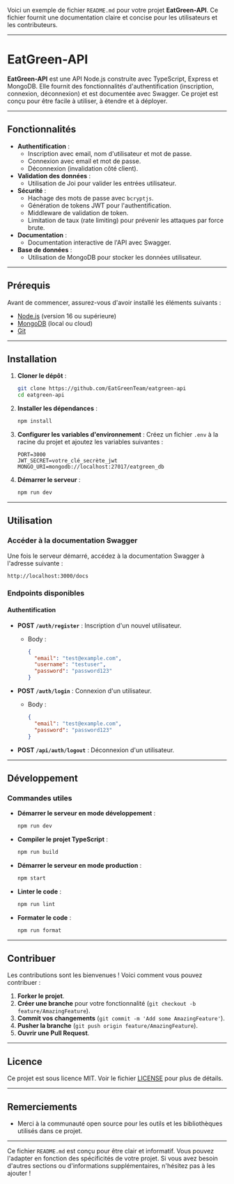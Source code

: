 Voici un exemple de fichier `README.md` pour votre projet **EatGreen-API**. Ce fichier fournit une documentation claire et concise pour les utilisateurs et les contributeurs.

---

# EatGreen-API

**EatGreen-API** est une API Node.js construite avec TypeScript, Express et MongoDB. Elle fournit des fonctionnalités d'authentification (inscription, connexion, déconnexion) et est documentée avec Swagger. Ce projet est conçu pour être facile à utiliser, à étendre et à déployer.

---

## Fonctionnalités

- **Authentification** :
  - Inscription avec email, nom d'utilisateur et mot de passe.
  - Connexion avec email et mot de passe.
  - Déconnexion (invalidation côté client).
- **Validation des données** :
  - Utilisation de Joi pour valider les entrées utilisateur.
- **Sécurité** :
  - Hachage des mots de passe avec `bcryptjs`.
  - Génération de tokens JWT pour l'authentification.
  - Middleware de validation de token.
  - Limitation de taux (rate limiting) pour prévenir les attaques par force brute.
- **Documentation** :
  - Documentation interactive de l'API avec Swagger.
- **Base de données** :
  - Utilisation de MongoDB pour stocker les données utilisateur.

---

## Prérequis

Avant de commencer, assurez-vous d'avoir installé les éléments suivants :

- [Node.js](https://nodejs.org/) (version 16 ou supérieure)
- [MongoDB](https://www.mongodb.com/) (local ou cloud)
- [Git](https://git-scm.com/)

---

## Installation

1. **Cloner le dépôt** :
   ```bash
   git clone https://github.com/EatGreenTeam/eatgreen-api
   cd eatgreen-api
   ```

2. **Installer les dépendances** :
   ```bash
   npm install
   ```

3. **Configurer les variables d'environnement** :
   Créez un fichier `.env` à la racine du projet et ajoutez les variables suivantes :
   ```env
   PORT=3000
   JWT_SECRET=votre_clé_secrète_jwt
   MONGO_URI=mongodb://localhost:27017/eatgreen_db
   ```

4. **Démarrer le serveur** :
   ```bash
   npm run dev
   ```

---

## Utilisation

### Accéder à la documentation Swagger
Une fois le serveur démarré, accédez à la documentation Swagger à l'adresse suivante :
```
http://localhost:3000/docs
```

### Endpoints disponibles

#### Authentification
- **POST `/auth/register`** : Inscription d'un nouvel utilisateur.
  - Body :
    ```json
    {
      "email": "test@example.com",
      "username": "testuser",
      "password": "password123"
    }
    ```

- **POST `/auth/login`** : Connexion d'un utilisateur.
  - Body :
    ```json
    {
      "email": "test@example.com",
      "password": "password123"
    }
    ```

- **POST `/api/auth/logout`** : Déconnexion d'un utilisateur.

---

## Développement

### Commandes utiles

- **Démarrer le serveur en mode développement** :
  ```bash
  npm run dev
  ```

- **Compiler le projet TypeScript** :
  ```bash
  npm run build
  ```

- **Démarrer le serveur en mode production** :
  ```bash
  npm start
  ```

- **Linter le code** :
  ```bash
  npm run lint
  ```

- **Formater le code** :
  ```bash
  npm run format
  ```

---

## Contribuer

Les contributions sont les bienvenues ! Voici comment vous pouvez contribuer :

1. **Forker le projet**.
2. **Créer une branche** pour votre fonctionnalité (`git checkout -b feature/AmazingFeature`).
3. **Commit vos changements** (`git commit -m 'Add some AmazingFeature'`).
4. **Pusher la branche** (`git push origin feature/AmazingFeature`).
5. **Ouvrir une Pull Request**.

---

## Licence

Ce projet est sous licence MIT. Voir le fichier [LICENSE](LICENSE) pour plus de détails.

---

## Remerciements

- Merci à la communauté open source pour les outils et les bibliothèques utilisés dans ce projet.

---

Ce fichier `README.md` est conçu pour être clair et informatif. Vous pouvez l'adapter en fonction des spécificités de votre projet. Si vous avez besoin d'autres sections ou d'informations supplémentaires, n'hésitez pas à les ajouter !
